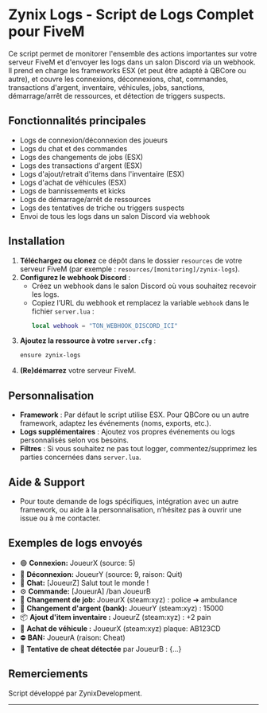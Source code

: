 # Zynix Logs - Script de Logs Complet pour FiveM

Ce script permet de monitorer l'ensemble des actions importantes sur votre serveur FiveM et d'envoyer les logs dans un salon Discord via un webhook. Il prend en charge les frameworks ESX (et peut être adapté à QBCore ou autre), et couvre les connexions, déconnexions, chat, commandes, transactions d'argent, inventaire, véhicules, jobs, sanctions, démarrage/arrêt de ressources, et détection de triggers suspects.

## Fonctionnalités principales

- Logs de connexion/déconnexion des joueurs
- Logs du chat et des commandes
- Logs des changements de jobs (ESX)
- Logs des transactions d'argent (ESX)
- Logs d'ajout/retrait d'items dans l'inventaire (ESX)
- Logs d'achat de véhicules (ESX)
- Logs de bannissements et kicks
- Logs de démarrage/arrêt de ressources
- Logs des tentatives de triche ou triggers suspects
- Envoi de tous les logs dans un salon Discord via webhook

## Installation

1. **Téléchargez ou clonez** ce dépôt dans le dossier `resources` de votre serveur FiveM (par exemple : `resources/[monitoring]/zynix-logs`).
2. **Configurez le webhook Discord** :
   - Créez un webhook dans le salon Discord où vous souhaitez recevoir les logs.
   - Copiez l’URL du webhook et remplacez la variable `webhook` dans le fichier `server.lua` :
     ```lua
     local webhook = "TON_WEBHOOK_DISCORD_ICI"
     ```
3. **Ajoutez la ressource à votre `server.cfg`** :
   ```bash
   ensure zynix-logs
   ```
4. **(Re)démarrez** votre serveur FiveM.

## Personnalisation

- **Framework** : Par défaut le script utilise ESX. Pour QBCore ou un autre framework, adaptez les événements (noms, exports, etc.).
- **Logs supplémentaires** : Ajoutez vos propres événements ou logs personnalisés selon vos besoins.
- **Filtres** : Si vous souhaitez ne pas tout logger, commentez/supprimez les parties concernées dans `server.lua`.

## Aide & Support

- Pour toute demande de logs spécifiques, intégration avec un autre framework, ou aide à la personnalisation, n’hésitez pas à ouvrir une issue ou à me contacter.

## Exemples de logs envoyés

- 🟢 **Connexion:** JoueurX (source: 5)
- 🔴 **Déconnexion:** JoueurY (source: 9, raison: Quit)
- 💬 **Chat:** [JoueurZ] Salut tout le monde !
- ⚙️ **Commande:** [JoueurA] /ban JoueurB
- 💼 **Changement de job:** JoueurX (steam:xyz) : police ➔ ambulance
- 💸 **Changement d'argent (bank):** JoueurY (steam:xyz) : 15000
- 📦 **Ajout d'item inventaire :** JoueurZ (steam:xyz) : +2 pain
- 🚗 **Achat de véhicule :** JoueurX (steam:xyz) plaque: AB123CD
- ⛔ **BAN:** JoueurA (raison: Cheat)
- 🚨 **Tentative de cheat détectée** par JoueurB : {...}

## Remerciements

Script développé par ZynixDevelopment.

---
